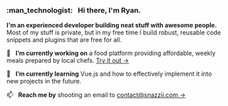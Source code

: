 <h3>:man_technologist: &nbsp; Hi there, I'm Ryan.</h3>
<p><strong>I'm an experienced developer building neat stuff with awesome people.</strong>  Most of my stuff is private, but in my free time I build robust, reusable code snippets and plugins that are free for all.</p>
<p>🔭 &nbsp; <strong>I’m currently working on</strong> a food platform providing affordable, weekly meals prepared by local chefs.  <a href="https://www.mealbrowse.com">Try it out &rarr;</a></p>
<p>🌱 &nbsp; <strong>I’m currently learning</strong> Vue.js and how to effectively implement it into new projects in the future.</p>
<p>📫 &nbsp; <strong>Reach me by</strong> shooting an email to <a href="mailto:contact@snazzii.com">contact@snazzii.com &rarr;</a></p>

